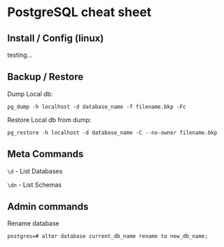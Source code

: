 # PostgreSQL cheat sheet

## Install / Config (linux)

testing...

## Backup / Restore

Dump Local db:

```pg_dump -h localhost -d database_name -f filename.bkp -Fc```

Restore Local db from dump:

```pg_restore -h localhost -d database_name -C --no-owner filename.bkp```

## Meta Commands

`\d` - List Databases

`\dn` - List Schemas

## Admin commands

Rename database

```postgres=# alter database current_db_name rename to new_db_name;```
